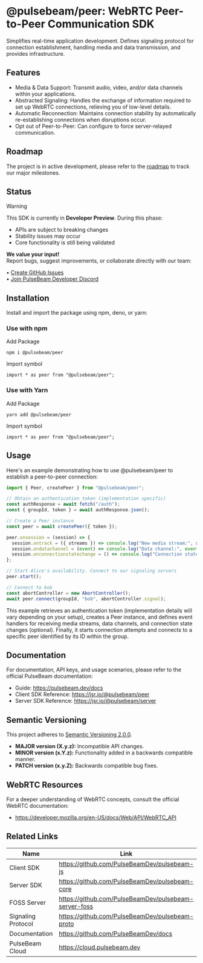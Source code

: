 # @pulsebeam/peer: WebRTC Peer-to-Peer Communication SDK

Simplifies real-time application development. Defines signaling protocol for connection establishment, handling media and data transmission, and provides infrastructure.

## Features

- Media & Data Support: Transmit audio, video, and/or data channels within your applications.
- Abstracted Signaling: Handles the exchange of information required to set up WebRTC connections, relieving you of low-level details.
- Automatic Reconnection: Maintains connection stability by automatically re-establishing connections when disruptions occur.
- Opt out of Peer-to-Peer: Can configure to force server-relayed communication.

## Roadmap

The project is in active development, please refer to the [roadmap](https://github.com/PulseBeamDev/pulsebeam-js/issues/6) to track our major milestones. 

## Status

> [!WARNING]
> This SDK is currently in **Developer Preview**. During this phase:
> - APIs are subject to breaking changes
> - Stability issues may occur
> - Core functionality is still being validated
>
> **We value your input!**  
> Report bugs, suggest improvements, or collaborate directly with our team:
> 
> • [Create GitHub Issues](https://github.com/PulseBeamDev/pulsebeam-js/issues)  
> • [Join PulseBeam Developer Discord](https://discord.gg/Bhd3t9afuB)  

## Installation

Install and import the package using npm, deno, or yarn:

### Use with npm

Add Package

`npm i @pulsebeam/peer`

Import symbol

`import * as peer from "@pulsebeam/peer";`

### Use with Yarn

Add Package

`yarn add @pulsebeam/peer`

Import symbol

`import * as peer from "@pulsebeam/peer";`


## Usage

Here's an example demonstrating how to use @pulsebeam/peer to establish a peer-to-peer connection:

```ts
import { Peer, createPeer } from "@pulsebeam/peer";

// Obtain an authentication token (implementation specific)
const authResponse = await fetch("/auth");
const { groupId, token } = await authResponse.json();

// Create a Peer instance
const peer = await createPeer({ token });

peer.onsession = (session) => {
  session.ontrack = ({ streams }) => console.log("New media stream:", streams);
  session.ondatachannel = (event) => console.log("Data channel:", event.channel);
  session.onconnectionstatechange = () => console.log("Connection state changed");
};

// Start Alice's availability. Connect to our signaling servers
peer.start();

// Connect to bob
const abortController = new AbortController();
await peer.connect(groupId, "bob", abortController.signal);
```

This example retrieves an authentication token (implementation details will vary depending on your setup), creates a Peer instance, and defines event handlers for receiving media streams, data channels, and connection state changes (optional). Finally, it starts connection attempts and connects to a specific peer identified by its ID within the group.

## Documentation

For documentation, API keys, and usage scenarios, please refer to the official PulseBeam documentation:

* Guide: https://pulsebeam.dev/docs
* Client SDK Reference: https://jsr.io/@pulsebeam/peer
* Server SDK Reference: https://jsr.io/@pulsebeam/server

## Semantic Versioning

This project adheres to [Semantic Versioning 2.0.0](https://semver.org/).

* **MAJOR version (X.y.z):** Incompatible API changes.
* **MINOR version (x.Y.z):** Functionality added in a backwards compatible manner.
* **PATCH version (x.y.Z):** Backwards compatible bug fixes.

## WebRTC Resources

For a deeper understanding of WebRTC concepts, consult the official WebRTC documentation:

* https://developer.mozilla.org/en-US/docs/Web/API/WebRTC_API

## Related Links

|Name|Link|
|-|-|
|Client SDK|https://github.com/PulseBeamDev/pulsebeam-js|
|Server SDK|https://github.com/PulseBeamDev/pulsebeam-core|
|FOSS Server|https://github.com/PulseBeamDev/pulsebeam-server-foss|
|Signaling Protocol|https://github.com/PulseBeamDev/pulsebeam-proto|
|Documentation|https://github.com/PulseBeamDev/docs|
|PulseBeam Cloud|https://cloud.pulsebeam.dev|

